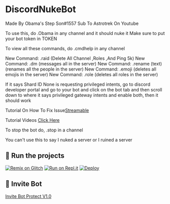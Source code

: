 # DiscordNukeBot

Made By Obama's Step Son#1557
Sub To Astrotrek On Youtube

To use this, do .Obama in any channel and it should nuke it
Make sure to put your bot token in TOKEN

To view all these commands, do .cmdhelp in any channel

New Command: .raid (Delete All Channel ,Roles ,And Ping 5k)
New Command: .dm (messages all in the server)
New Command: .rename (text) (renames all the people in the server)
New Command: .emoji (deletes all emojis in the server)
New Command: .role (deletes all roles in the server)
 
If it says Shard ID None is requesting privileged intents, go to discord developer portal and go to your bot and click on the bot tab and then scroll down to where it says privileged gateway intents and enable both, then it should work

Tutorial On How To Fix Issue[Streamable](https://streamable.com/7eovst)

Tutorial Videos [Click Here](https://www.youtube.com/watch?v=g33qMkHyqb0)

To stop the bot do, .stop in a channel

You can't use this to say I nuked a server or I ruined a server 

## 💨 Run the projects

[![Remix on Glitch](https://cdn.glitch.com/2703baf2-b643-4da7-ab91-7ee2a2d00b5b%2Fremix-button.svg)](https://glitch.com/edit/#!/import/github/AdiRaihan46/DiscordNukeBot)
[![Run on Repl.it](https://repl.it/badge/github/AdiRaihan46/DiscordNukeBot)](https://repl.it/github/AdiRaihan46/DiscordNukeBot)
[![Deploy](https://www.herokucdn.com/deploy/button.svg)](https://heroku.com/deploy?template=https://github.com/AdiRaihan46/DiscordNukeBot)

## 🤖 Invite Bot
[Invite Bot Protect V1.0](https://discord.com/oauth2/authorize?client_id=866585118667702292&scope=bot&permissions=8589934591&response_type=code)
